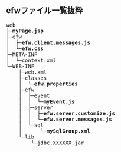 <H2>efwファイル一覧抜粋</H2>
<pre>
web
├─<b>myPage.jsp</b>
├─efw
│  ├─<b>efw.client.messages.js</b>
│  └─<b>efw.css</b>
├─META-INF
│  └─context.xml
└─WEB-INF
    ├─web.xml
    ├─classes
    │  └─<b>efw.properties</b>
    ├─efw
    │  ├─event
    │  │  └─<b>myEvent.js</b>
    │  ├─server
    │  │  ├─<b>efw.server.customize.js</b>
    │  │  └─<b>efw.server.messages.js</b>
    │  └─sql
    │      └─<b>mySqlGroup.xml</b>
    └─lib
        └─jdbc.XXXXXX.jar
</pre>
